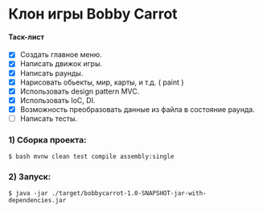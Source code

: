# Клон игры Bobby Carrot

#### Таск-лист

- [x] Создать главное меню.
- [x] Написать движок игры.
- [x] Написать раунды.
- [x] Нарисовать обьекты, мир, карты, и т.д. ( paint )
- [x] Использовать design pattern MVC.
- [x] Использовать IoC, DI.
- [x] Возможность преобразовать данные из файла в состояние раунда.
- [ ] Написать тесты. 

### 1) Сборка проекта:
```
$ bash mvnw clean test compile assembly:single
```

### 2) Запуск:
```
$ java -jar ./target/bobbycarrot-1.0-SNAPSHOT-jar-with-dependencies.jar
```